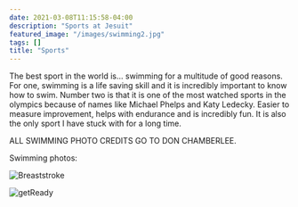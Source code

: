 ```yaml
---
date: 2021-03-08T11:15:58-04:00
description: "Sports at Jesuit"
featured_image: "/images/swimming2.jpg"
tags: []
title: "Sports"
---
```

The best sport in the world is... swimming for a multitude of good reasons. For one, swimming is a life saving skill and it is incredibly important to know how to swim. Number two is that it is one of the most watched sports in the olympics because of names like Michael Phelps and Katy Ledecky. Easier to measure improvement, helps with endurance and is incredibly fun.  It is also the only sport I have stuck with for a long time.


ALL SWIMMING PHOTO CREDITS GO TO DON CHAMBERLEE.

Swimming photos:

![Breaststroke](/images/Breast1.png)

![getReady](/images/getReady.png)

